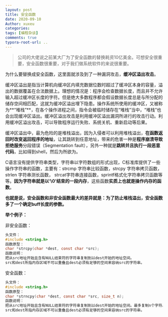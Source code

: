```yaml
---
layout: post
title: 安全函数
date: 2020-09-10
Author: xuxeu
categories: 
tags: [编程杂谈]
comments: true
typora-root-url: ..
---
```


> 公司的大佬说之前某大厂为了安全函数的替换耗资10亿美金。可想安全很重要，安全函数很重要，对于我们做系统软件的来说很重要。
> 

为什么要替换成安全函数，这里面就涉及到了一种漏洞攻击，**缓冲区溢出攻击**。

缓冲区溢出是指当计算机向缓冲区内填充数据位数时超过了缓冲区本身的容量，溢出的数据覆盖在合法数据上。理想的情况是：程序会检查数据长度，而且并不允许输入超过缓冲区长度的字符。但是绝大多数程序都会假设数据长度总是与所分配的储存空间相匹配，这就为缓冲区溢出埋下隐患。操作系统所使用的缓冲区，又被称为**“堆栈”**，在各个操作进程之间，指令会被临时储存在“堆栈”当中，“堆栈”也会出现缓冲区溢出。缓冲区溢出攻击是利用缓冲区溢出漏洞所进行的攻击行动。利用缓冲区溢出攻击，可以导致程序运行失败、系统关机、重新启动等后果。

缓冲区溢出中，最为危险的是堆栈溢出，因为入侵者可以利用堆栈溢出，**在函数返回时改变返回程序的地址**，让其跳转到任意地址，带来的危害一种是**程序崩溃导致拒绝服务**分段错误（Segmentation fault），另外一种就是**跳转并且执行一段恶意代码**，比如得到shell，然后为所欲为。

C语言没有提供字符串类型，字符串以字符数组的形式出现，C标准库提供了一些操作字符串的函数，主要有：strcmp 字符串比较函数，strcpy 字符串拷贝函数， strlen 字符串测长函数， strcat字符串连接函数，sprintf格式化字符串拷贝函数等等。**因为字符串就是以‘\0’结束的一段内存**，这些函数**实质上也就是操作内存的函数**。

**也就是说，安全函数和非安全函数最大的差异就是：为了防止堆栈溢出，安全函数多了一个确定buff长度的参数。**

**举个例子：**

非安全函数：

```c
头文件：
#include <string.h>
函数原型：
char *strcpy(char *dest, const char *src);
函数说明：
把从src地址开始且含有NULL结束符的字符串复制到以dest开始的地址空间。
src和dest所指内存区域不可以重叠且dest必须有足够的空间来容纳src的字符串。
```

安全函数：

```c
头文件：
#include <string.h>
函数原型：
char *strncpy(char *dest, const char *src, size_t n);
函数说明：
把从src地址开始且含有NULL结束符的字符串复制到以dest开始的地址空间。最多复制n个字符。
src和dest所指内存区域不可以重叠且dest必须有足够的空间来容纳src的字符串。
```

